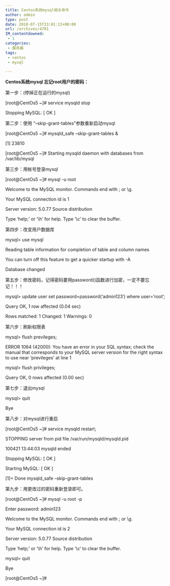 ```yaml
---
title: Centos系统mysql相关命令
author: admin
type: post
date: 2010-07-15T23:01:13+00:00
url: /archives/4701
IM_contentdowned:
 - 1
categories:
 - 服务器
tags:
 - centos
 - mysql

---
```


**Centos系统mysql 忘记root用户的密码：**

第一步：(停掉正在运行的mysql)

[root@CentOs5 ~]# service mysqld stop

Stopping MySQL: [ OK ]

第二步：使用 “–skip-grant-tables”参数重新启动mysql

[root@CentOs5 ~]# mysqld_safe –skip-grant-tables &

[1] 23810

[root@CentOs5 ~]# Starting mysqld daemon with databases from /var/lib/mysql

第三步：用帐号登录mysql

[root@CentOs5 ~]# mysql -u root

Welcome to the MySQL monitor. Commands end with ; or \g.

Your MySQL connection id is 1

Server version: 5.0.77 Source distribution

Type ‘help;’ or ‘\h’ for help. Type ‘\c’ to clear the buffer.

第四步：改变用户数据库

mysql> use mysql

Reading table information for completion of table and column names

You can turn off this feature to get a quicker startup with -A

Database changed

第五步：修改密码，记得密码要用password()函数进行加密，一定不要忘记！！！

mysql> update user set password=password(‘admin123′) where user=’root’;

Query OK, 1 row affected (0.04 sec)

Rows matched: 1 Changed: 1 Warnings: 0

第六步：刷新权限表

mysql> flush previleges;

ERROR 1064 (42000): You have an error in your SQL syntax; check the manual that corresponds to your MySQL server version for the right syntax to use near ‘previleges’ at line 1

mysql> flush privileges;

Query OK, 0 rows affected (0.00 sec)

第七步：退出mysql

mysql> quit

Bye

第八步：对mysql进行重启

[root@CentOs5 ~]# service mysqld restart;

STOPPING server from pid file /var/run/mysqld/mysqld.pid

100421 13:44:03 mysqld ended

Stopping MySQL: [ OK ]

Starting MySQL: [ OK ]

[1]+ Done mysqld_safe –skip-grant-tables

第九步：用更改过的密码重新登录即可。

[root@CentOs5 ~]# mysql -u root -p

Enter password: admin123

Welcome to the MySQL monitor. Commands end with ; or \g.

Your MySQL connection id is 2

Server version: 5.0.77 Source distribution

Type ‘help;’ or ‘\h’ for help. Type ‘\c’ to clear the buffer.

mysql> quit

Bye

[root@CentOs5 ~]#